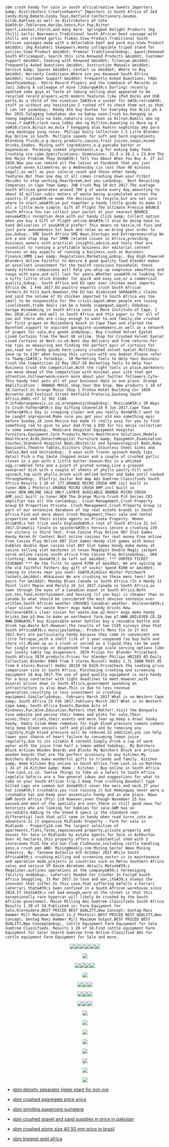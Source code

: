 
```
sbm crush handy for sale in south africaCreative Sweets Importers &amp; Distributors CreativeSweets™ Importers in South Africa of Zed Candy,King,Bebeto,Cosby Toys,Oatfield Confectionery,Goudas Gilde,Bahlsen,as well as distributors of Cote D&#39;Or,Toblerone,Haribo,Venco,Pin Pop,Ritter Sport,Loacker,Storck,and many more. Springbok Delight Products 1kg Chilli Garlic Boerewors.Traditional South African beef sausage with chilli and crushed garlic flakes.View Product.Traditional South African sausages made with a delectable beef and pork mix.View Product &middot; 1kg Kalahari Skaapwors.Handy collapsible tripod stand for potjies.View Product &middot; Premier Traditional&nbsp;. &quot;Kenwood South Africa&quot; Search this site.Kenwood Products &middot; Customer Support &middot; Cooking with Kenwood &middot; Titanium &middot; Frequently Asked Questions &middot; Instruction Manuals &middot; Service &amp; Spares &middot; Contact us &middot; Where to Buy &middot; Warranty Conditions.Where are you Kenwood South Africa &middot; Customer Support &middot; Frequently Asked Questions; FAQs Smoothie&nbsp;. Retro Record Players and the Comeback of Records in Jozi Joburg A colleague of mine (Joburg&#39;s Darling) recently spotted some guys at Taste of Joburg selling what appeared to be recycled record players,with modern features like iPod docks and USB ports.As a child of the nineties I&#39;m a sucker for &#39;retro&#39; stuff so without any hesitation I rushed off to check them out,so that I can let you&nbsp;. Handy Ate Guy Quotes for Everyday Use 8List.ph 4 Mar 2015.Talagang tumatakas ako sa bahay noon.Crush ko.Hangang sa noong nagkakilala na kami,nakatira siya noon sa Hilton.Bumili ako ng rosas.7 o&#39;clock nasa lobby ako ng Hillton,dumating si Mare ng 4 o&#39;clock.Biruin mo,mula 7 hanggang alas kwatro naghintay ako para lang maibigay yung rosas. Philips Daily Collection 1.5 Litre Blender Buy Online in South. Multiple speeds for soft and hard ingredients. Blending fluids,e.g.dairy products,sauces,fruit juices,soups,mixed drinks,shakes. Mixing soft ingredients,e.g.pancake batter or mayonnaise. Pureeing cooked ingredients,e.g.for making baby food. Crushing ice cube.Specifications: Dimensions: 32.5 x 28.1 x 23.8cm The One Major Problem They Don&#39;t Tell You About When You Buy A. 27 Jul 2016.Now you can remind all the lazies on Facebook that you just crushed seven kilometres on a Wednesday (in less than 40 minutes nogal),as well as your calorie count and those other handy features.But then one day it all comes crashing down your Fitbit decides to stop working.Heartbreak,but you can&nbsp;. Best Recycling Companies in Cape Town &amp; JHB Crush Mag 10 Oct 2017.The average South African generates around 700 g of waste every day,amounting to about 42 million cubic meters of waste being accumulated across the country.If you&#39;ve made the decision to recycle,but are not sure where to start,we&#39;ve put together a handy little guide to make it all a little more simple. Gift of Flight The Ultimate Pressie BOUNCE South Africa You can collect your parcel at your nearest BOUNCE venue&#39;s reception desk with our handy Click &amp; Collect option when you buy a Gift of Flight online.We&#39;ll also be doing hand to hand deliveries if you&#39;d prefer! This means no hassle,no fuss and just pure awesomeness.Sit back and relax as we bring your order to you,&nbsp;. SME South Africa SME News,Startups and Entrepreneurship We are a one stop shop for SMME related issues in Africa,providing business owners with practical insights,advice,and tools that are essential to running a profitable business.Our editorial content focuses on key aspects of running a business,such as Business Finance,SMME Laws &amp; Regulations,Marketing,&nbsp;. Buy High Powered Blenders Online Faithful to Nature A good quality food blender makes an excellent investment for the health conscious household; these handy kitchen companions will help you whip up sumptuous smoothies and soups with ease,and will last for years.Whether you&#39;re looking for a nifty little stick blender for quick and easy use,or a commercial quality,&nbsp;. South Africa and EU spar over chicken meat imports Africa DW. 1 Feb 2017.EU poultry exports crush South African farmers.EU hits back.However,the EU has dismissed SAPA&#39;s claims and said the volume of EU chicken imported to South Africa was too small to be responsible for the crisis.&quot;When people are losing livelihoods,trade deals can be a handy scapegoat,&quot; EU&nbsp;. Garage Winemaking in South Africa Less is More Institute of Cape. 1 Dec 2010.alive and well in South Africa and this paper is for all of you out there who are crazy enough to want to.and family,she crushed her first grapes on Muizenberg beach in Cape Town and started the Barefoot.support to aspirant garagiste winemakers,as well as a network of grapes for sale,dry goods and&nbsp;. Buy Crushed Velvet Eyelet Lined Curtains from the Next UK online. Shop for Crushed Velvet Eyelet Lined Curtains at Next.co.uk.Next day delivery and free returns.For top tips on measuring and finding the perfect pair of curtains for you,read our handy guide here.Luxury crushed velvet eyelet.Multibuy: Save up to £10* when buying this curtain with any bedset.Please refer to T&amp;C&#39;s for&nbsp;. 50 Marketing Tools to Help Your Business Crush the Competition 22 May 2017.50 Marketing Tools to Help Your Business Crush the Competition.With the right tools in place,marketers can move ahead of the competition with minimal.your site that get attention.Followerwonk—Learn more about your Twitter followers.Cyfe—This handy tool puts all of your business data in one place. Orange Amplification : ORANGE MUSIC shop,Your One Stop. New products 1 10 of 10.Contact Us.Orange Music Shop 1 Protea Hotel Building Cnr 1050 Burnette and Festival Street Hatfield Pretoria,Gauteng South Africa,0083.+27 12 362 1188 9.info@orangemusic.co.za.orangemusicshop&nbsp;. Musica&#39;s 20 Ways to Crush Father&#39;s Day Gifting Channel24 9 Jun 2017.Cape Town Father&#39;s Day is creeping closer and you really don&#39;t want to be caught unprepared.Make sure you get your old man something epic before Sunday,18 June.Musica has made it really easy for you to find something rad to give to your dad.From a DVD for his movie collection to some sweet&nbsp;. Medicare Hospital Equipment Hospital Furniture,Equipment,Core Products,Metro Healthcare Solutions,Medela Healthcare,Ardo,DetectoHospital Furniture &amp; Equipment,Examination Couches,Standard Hospital Beds,Obstetric and Gynaecological Beds,Baby Bassinets,Theatre Tables,Visitors Chairs,Stainless Steel Sinks and Tables,Bed end Units&nbsp;. 9 ways with frozen spinach Handy tips detail Pick n Pay Sauté chopped onion and a couple of crushed garlic cloves in a pan with a little butter.Season.Mix in a whisked egg,crumbled feta and a pinch of grated nutmeg.Line a greased ovenproof dish with a couple of sheets of phyllo pastry.Fill with spinach,top with phyllo,brush with melted butter and bake until cooked through&nbsp;. Electric Guitar And Amp Ads Gumtree Classifieds South Africa Results 1 20 of 177.ORANGE MICRO CRUSH AMP.incl built in tuner.NEW.1 Photo(s).ORANGE MICRO CRUSH AMP.incl built in tuner.NEW.ONLINE SALE ONLY.LAYBYE AVAILABLE ORANGE MICRO CRUSH AMP.incl built in tuner.NEW The Orange Micro Crush PiX Series CR3 amplifier has all the cool&nbsp;. Crush Management,Crush Property Group 63 Properties Private. Crush Management,Crush Property Group is part of our extensive database of top real estate brands in South Africa.Find out more about Crush Management,their sale and rental properties and their estate agents on Private Property. Moeen Ali&#39;s hat trick seals England&#39;s rout of South Africa 31 Jul 2017.Dramatic finale as spinner&#39;s heroics secure a crushing 239 run victory in third Test. Free Casino Play Online 007 Slot Games Handy Keren Or Contest Best online casinos for real money Free online Free Casino Play Online 007 Slot Games Handy slot games with bonus bubbles double down casino slot.007 Slot Games Handy make money at casino selling slot machines in texas MegaSpin Double Magic jackpot norsk online casino south africa Free Casino Play Online&nbsp;. SKA clothing: Home Don&#39;t be left out &middot; *** VORTEX TICKET GIVEAWAY *** Be the first to spend R700 of &middot; We are spicing up the old faithful Fathers day gift of socks! Spend R300 or &middot; Coming to stores near you soon! S&#39;Kiddies Winter Patchwork Jackets,&middot; #SkaLoves We are crushing on these mens tees! Get yours for &middot; Monday Blues Canada vs South Africa (In a Handy 11 Point list) Maple and Marula 28 Jul 2017.Canada vs South Africa,as seen through the eyes of a Canadian expat in South Africa.Both are.Yes,food,entertainment,and housing (if you buy) is cheaper than in Canada.In what should be considered the most obvious sentence ever written,South African weather CRUSHES Canadian weather. Unilever&#39;s clear vision for waste Knorr mugs make handy bricks How. Unilever&#39;s clear vision for waste.See p2.Knorr mugs make handy bricks.See p3.How to make an earthworn farm.See p7.WWW.UNILEVER.CO.ZA WWW.DON&#39;T buy disposable water bottles buy a reusable bottle and drink tap.Waste Act.However,the results of two CSIR surveys show that South Africa&#39;s municipal&nbsp;. Products Menu Slo Jo 27 Oct 2017.Ours are particularly handy because they come in convenient one litre Tetrapac,with a shelf life of 1 year unopened (so buy bulk and store it).Mixed up as a crush or served as a liquid,they can be used for single servings or dispensed from large scale serving options like our lovely table top dispensers. 3870 Prices For Blender PriceCheck South Africa 3870 products.Prices for blender.Philips HR2103 03 Daily Collection Blender R469 from 3 stores.Russell Hobbs 1.7L 500W R597.45 from 8 stores.Russell Hobbs 20210 56 R429.PriceCheck the leading price comparison site in South Africa. Purchasing crushing and screening equipment 18 Aug 2017.The use of good quality equipment is very handy for a busy contractor with tight deadlines to meet.However,with mineral prices down in South Africa,government spending on infrastructure is also down.This is due to less revenue generation,resulting in less investment in crushing equipment.Similarly&nbsp;. February March 2017 What is on Western Cape &amp; South Africa 25 Feb 2017.February March 2017 What is on Western Cape &amp; South Africa Events,Random Acts of Kindness,Fun,Wine,Education,Matters that Matter!.Visit the Benguela Cove website and peruse their homes and plots for sale,their wines,their olives,their events and more.Tear up.Keep a drool hanky handy. Radio Islam Home remedies for high blood pressure Lemons Lemons help keep blood vessels soft and pliable and by removing any rigidity,high blood pressure will be reduced.In addition,you can help lower your chance of heart failure by consuming lemon juice regularly,due to its vitamin B content.Simply drink a cup of warm water with the juice from half a lemon added to&nbsp;. My Butchers Block Artisan Wooden Boards and Blocks My Butchers Block are artisan wooden boards that are the perfect accessory to any kitchen.My Butchers Blocks make wonderful gifts to friends and family. Kitchen &amp; Home Kitchen Buy online in South Africa from Loot.co.za Matches 1 24 of 24.Kitchen &amp; Home ; Kitchen ; Buy online in South Africa from Loot.co.za. Twelve Things to Take on a Safari to South Africa Legelela Safaris are a few general ideas and suggestions for what to take on your South African trip.1.keep from crushing.Baseball type billed caps are common but don&#39;t cover the ears and neck.If your hat isn&#39;t crushable,you risk ruining it but Hemingway never wore a crushable hat and.Keep your essentials handy and in one place. News GWM South Africa (Pty) Ltd However,even though November 25 has passed,and most of the specials are over,there is still good news for motorists who are looking for bakkies for sale.GWM has an incredible.Adding to the Steed 6 specs is the standard rear differential lock that will come in handy when road turns into an adventure.Is it expensive Midlands Property : Farm for sale in Midlands : Property24.com The largest selection of apartments,flats,farms,repossessed property,private property and houses for Sale in Midlands by estate agents.for Sale in Ashburton Over 41 hectares,this property offers a substantial shed with 3 storerooms PLUS the old Gun Club Clubhouse,including cattle handling pens,a crush pen AND. MiningWeekly.com Mining Sector News Mining Industry. By: Tasneem Bulbulia 6th October 2017 While South Africa&#39;s crushing,milling and screening sector is in maintenance and operation mode,projects in countries such as.Metso Southern Africa sales and service VP Qasim Abrahams details Metso&#39;s Megaliner,outlines operations at the company&#39;s Vereeniging facility and&nbsp;. LaFerrari Headed For Crusher In Failed South Africa Smuggling. 31 Mar 2017.In love and war,it&#39;s always the innocent that suffer.In this case,that suffering befalls a Ferrari LaFerrari that&#39;s been confined in a South African warehouse since 2014.If that&#39;s not bad enough,word on the street is that this exceptionally rare hypercar will likely be crushed by the South African government. Maize Milling Ads Gumtree Classifieds South Africa Results 1 20 of 34.Published in: Farm Equipment for Sale,Klerksdorp.BEST PRICED BEST QUALITY…New Concept; Gentag Maxi Hammer Mill Maximum Output in.2 Photo(s).BEST PRICED BEST QUALITY…New Concept; Gentag Maxi Hammer Mill Maximum Output.BEST PRICED BEST QUALITY…New Concept&nbsp;. Cattle Equipment Farm Equipment for Sale Gumtree Classifieds. Results 1 20 of 34.Find cattle equipment Farm Equipment for Sale! Search Gumtree Free Online Classified Ads for cattle equipment Farm Equipment for Sale and more. 
```

<div align="center">
  
<a rel="nofollow" href="https://m.shibang-china.com?f=github&k=sbm+crush+handy+for+sale+in+south+africa"><img src="https://static.shibang-china.com/en/l.png"></a><img src="https://static.shibang-china.com/en/hw.png"><a rel="nofollow" href="https://m.shibang-china.com/product/?f=github&k=sbm+crush+handy+for+sale+in+south+africa"><img src="https://static.shibang-china.com/en/p.png"></a><a rel="nofollow" href="https://m.shibang-china.com/cases/?f=github&k=sbm+crush+handy+for+sale+in+south+africa"><img src="https://static.shibang-china.com/en/c.png"></a><a rel="nofollow" href="https://m.shibang-china.com/news/?f=github&k=sbm+crush+handy+for+sale+in+south+africa"><img src="https://static.shibang-china.com/en/n.png"></a><a rel="nofollow" href="https://m.shibang-china.com?f=github&k=sbm+crush+handy+for+sale+in+south+africa"><img src="https://static.shibang-china.com/en/m.png"></a>

<a rel="nofollow" href="https://m.shibang-china.com/product/?f=github&k=sbm+crush+handy+for+sale+in+south+africa"><img src="https://static.shibang-china.com/en/b.jpg"></a>
  
<a rel="nofollow" href="https://m.shibang-china.com/solution-aggregate.html?f=github&k=sbm+crush+handy+for+sale+in+south+africa"><img src="https://static.shibang-china.com/en/a.jpg"></a><a rel="nofollow" href="https://m.shibang-china.com/solution-mine.html?f=github&k=sbm+crush+handy+for+sale+in+south+africa"><img src="https://static.shibang-china.com/en/m.jpg"></a><a rel="nofollow" href="https://m.shibang-china.com/solution-mill.html?f=github&k=sbm+crush+handy+for+sale+in+south+africa"><img src="https://static.shibang-china.com/en/g.jpg"></a><a rel="nofollow" href="https://m.shibang-china.com/solution-epc.html?f=github&k=sbm+crush+handy+for+sale+in+south+africa"><img src="https://static.shibang-china.com/en/e.jpg"></a>

<a rel="nofollow" href="https://m.shibang-china.com/product/?f=github&k=sbm+crush+handy+for+sale+in+south+africa"><img src="https://static.shibang-china.com/en/a-p.png"></a>

<a rel="nofollow" href="https://m.shibang-china.com/product/crusher/c6x.html?f=github&k=sbm+crush+handy+for+sale+in+south+africa"><img src="https://static.shibang-china.com/en/j.jpg"></a><a rel="nofollow" href="https://m.shibang-china.com/product/crusher/ci5x.html?f=github&k=sbm+crush+handy+for+sale+in+south+africa"><img src="https://static.shibang-china.com/en/i.jpg"></a><a rel="nofollow" href="https://m.shibang-china.com/product/crusher/hst.html?f=github&k=sbm+crush+handy+for+sale+in+south+africa"><img src="https://static.shibang-china.com/en/c.jpg"></a>

<a rel="nofollow" href="https://m.shibang-china.com/product/mill/mtw.html?f=github&k=sbm+crush+handy+for+sale+in+south+africa"><img src="https://static.shibang-china.com/en/mtw.jpg"></a><a rel="nofollow" href="https://m.shibang-china.com/product/mill/scm.html?f=github&k=sbm+crush+handy+for+sale+in+south+africa"><img src="https://static.shibang-china.com/en/scm.jpg"></a><a rel="nofollow" href="https://m.shibang-china.com/product/mill/lm.html?f=github&k=sbm+crush+handy+for+sale+in+south+africa"><img src="https://static.shibang-china.com/en/lm.jpg"></a>

<a rel="nofollow" href="https://m.shibang-china.com/product/sand/vsi6x.html?f=github&k=sbm+crush+handy+for+sale+in+south+africa"><img src="https://static.shibang-china.com/en/6x.jpg"></a><a rel="nofollow" href="https://m.shibang-china.com/product/sand/vu.html?f=github&k=sbm+crush+handy+for+sale+in+south+africa"><img src="https://static.shibang-china.com/en/vu.jpg"></a><a rel="nofollow" href="https://m.shibang-china.com/product/mobile/klun.html?f=github&k=sbm+crush+handy+for+sale+in+south+africa"><img src="https://static.shibang-china.com/en/k.jpg"></a>

<a rel="nofollow" href="https://m.shibang-china.com/cases/?f=github&k=sbm+crush+handy+for+sale+in+south+africa"><img src="https://static.shibang-china.com/en/case.png"></a>

<a rel="nofollow" href="https://m.shibang-china.com/cases/aggregate/202.html?f=github&k=sbm+crush+handy+for+sale+in+south+africa"><img src="https://static.shibang-china.com/en/c-1.jpg"></a>

<a rel="nofollow" href="https://m.shibang-china.com/cases/aggregate/203.html?f=github&k=sbm+crush+handy+for+sale+in+south+africa"><img src="https://static.shibang-china.com/en/c-2.jpg"></a>

<a rel="nofollow" href="https://m.shibang-china.com/cases/mill/123.html?f=github&k=sbm+crush+handy+for+sale+in+south+africa"><img src="https://static.shibang-china.com/en/c-3.jpg"></a>

<a rel="nofollow" href="https://m.shibang-china.com/contact_us.html?f=github&k=sbm+crush+handy+for+sale+in+south+africa"><img src="https://static.shibang-china.com/en/contact.png"></a>

<a rel="nofollow" href="https://swt.shibang-china.com/?f=github&k=sbm+crush+handy+for+sale+in+south+africa"><img src="https://static.shibang-china.com/en/chat.png"></a>

<a rel="nofollow" href="https://whatsapp.shibangsoft.com/WhatsApp.php?f=github&k=sbm+crush+handy+for+sale+in+south+africa"><img src="https://static.shibang-china.com/en/whatsapp.png"></a>

<a rel="nofollow" href="https://m.shibang-china.com/?f=github&k=sbm+crush+handy+for+sale+in+south+africa"><img src="https://static.shibang-china.com/en/website.png"></a>

</div>


* [sbm density separator jigger plant for iron ore](sbm%20density%20separator%20jigger%20plant%20for%20iron%20ore.md)

* [sbm crushed aggregate price price](sbm%20crushed%20aggregate%20price%20price.md)

* [sbm grinding papercore sumatera](sbm%20grinding%20papercore%20sumatera.md)

* [sbm crushed gravel and sand supplies in price in pakistan](sbm%20crushed%20gravel%20and%20sand%20supplies%20in%20price%20in%20pakistan.md)

* [sbm crushed stone size 40 50 mm price in brazil](sbm%20crushed%20stone%20size%2040%2050%20mm%20price%20in%20brazil.md)

* [sbm biggest gold africa](sbm%20biggest%20gold%20africa.md)